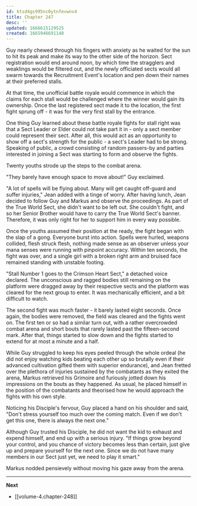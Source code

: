 ```yaml
---
id: ktsd4gs995nc0ytnfevwnv4
title: Chapter 247
desc: ''
updated: 1666615129525
created: 1665946691140
---
```


Guy nearly chewed through his fingers with anxiety as he waited for the sun to hit its peak and make its way to the other side of the horizon. Sect registration would end around noon, by which time the stragglers and weaklings would be filtered out, and the newly officiated sects would all swarm towards the Recruitment Event's location and pen down their names at their preferred stalls.

At that time, the unofficial battle royale would commence in which the claims for each stall would be challenged where the winner would gain its ownership. Once the last registered sect made it to the location, the first fight sprung off - it was for the very first stall by the entrance.

One thing Guy learned about these battle royale fights for stall right was that a Sect Leader or Elder could not take part it in - only a sect member could represent their sect. After all, this would act as an opportunity to show off a sect's strength for the public - a sect's Leader had to be strong. Speaking of public, a crowd consisting of random passers-by and parties interested in joining a Sect was starting to form and observe the fights.

Twenty youths strode up the steps to the combat arena.

"They barely have enough space to move about!" Guy exclaimed.

"A lot of spells will be flying about. Many will get caught off-guard and suffer injuries," Jean added with a tinge of worry. After having lunch, Jean decided to follow Guy and Markus and observe the proceedings. As part of the True World Sect, she didn't want to be left out. She couldn't fight, and so her Senior Brother would have to carry the True World Sect's banner. Therefore, it was only right for her to support him in every way possible.

Once the youths assumed their position at the ready, the fight began with the slap of a gong. Everyone burst into action. Spells were hurled, weapons collided, flesh struck flesh, nothing made sense as an observer unless your mana senses were running with pinpoint accuracy. Within ten seconds, the fight was over, and a single girl with a broken right arm and bruised face remained standing with unstable footing.

"Stall Number 1 goes to the Crimson Heart Sect," a detached voice declared. The unconscious and ragged bodies still remaining on the platform were dragged away by their respective sects and the platform was cleared for the next group to enter. It was mechanically efficient, and a bit difficult to watch.

The second fight was much faster - it barely lasted eight seconds. Once again, the bodies were removed, the field was cleared and the fights went on. The first ten or so had a similar turn out, with a rather overcrowded combat arena and short bouts that rarely lasted past the fifteen-second mark. After that, things started to slow down and the fights started to extend for at most a minute and a half.

While Guy struggled to keep his eyes peeled through the whole ordeal (he did not enjoy watching kids beating each other up so brutally even if their advanced cultivation gifted them with superior endurance), and Jean fretted over the plethora of injuries sustained by the combatants as they exited the arena, Markus retrieved his Grimoire and furiously jotted down his impressions on the bouts as they happened. As usual, he placed himself in the position of the combatants and theorised how he would approach the fights with his own style.

Noticing his Disciple's fervour, Guy placed a hand on his shoulder and said, "Don't stress yourself too much over the coming match. Even if we don't get this one, there is always the next one."

Although Guy trusted his Disciple, he did not want the kid to exhaust and expend himself, and end up with a serious injury. "If things grow beyond your control, and you chance of victory becomes less than certain, just give up and prepare yourself for the next one. Since we do not have many members in our Sect just yet, we need to play it smart."

Markus nodded pensievely without moving his gaze away from the arena.

____

**Next**
* [[volume-4.chapter-248]]